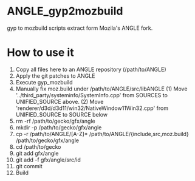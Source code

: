 # ANGLE_gyp2mozbuild
gyp to mozbuild scripts extract form Mozila's ANGLE fork.

How to use it
======================================================
1. Copy all files here to an ANGLE repository (/path/to/ANGLE)
2. Apply the git patches to ANGLE
3. Execute gyp_mozbuild
4. Manually fix moz.build under /path/to/ANGLE/src/libANGLE
  (1) Move '../third_party/systeminfo/SystemInfo.cpp' from SOURCES to UNIFIED_SOURCE above.
  (2) Move 'renderer/d3d/d3d11/win32/NativeWindow11Win32.cpp' from UNIFIED_SOURCE to SOURCE below
5. rm -rf /path/to/gecko/gfx/angle
6. mkdir -p /path/to/gecko/gfx/angle
7. cp -r /path/to/ANGLE/[A-Z]* /path/to/ANGLE/{include,src,moz.build} /path/to/gecko/gfx/angle
8. cd /path/to/gecko
9. git add gfx/angle
10. git add -f gfx/angle/src/id
11. git commit
12. Build
